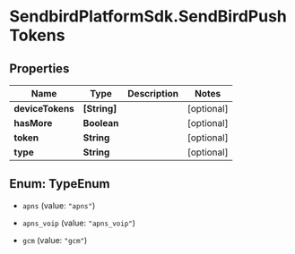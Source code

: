 # SendbirdPlatformSdk.SendBirdPushTokens

## Properties

Name | Type | Description | Notes
------------ | ------------- | ------------- | -------------
**deviceTokens** | **[String]** |  | [optional] 
**hasMore** | **Boolean** |  | [optional] 
**token** | **String** |  | [optional] 
**type** | **String** |  | [optional] 



## Enum: TypeEnum


* `apns` (value: `"apns"`)

* `apns_voip` (value: `"apns_voip"`)

* `gcm` (value: `"gcm"`)




